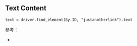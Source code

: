 ##

## Text Content 

```
text = driver.find_element(By.ID, "justanotherlink").text
```

参考：

- [](https://www.selenium.dev/documentation/webdriver/elements/information/)